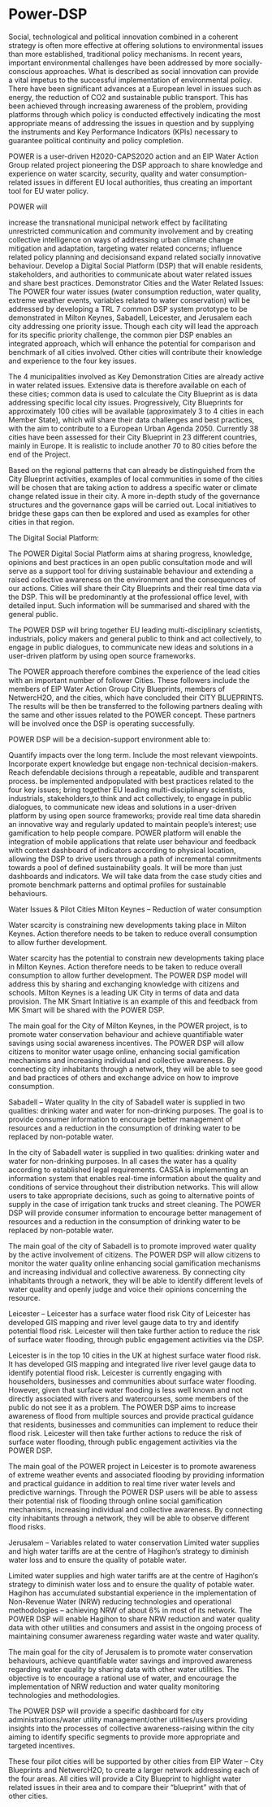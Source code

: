 # Power-DSP

Social, technological and political innovation combined in a coherent strategy is often more effective at offering solutions to environmental issues than more established, traditional policy mechanisms. In recent years, important environmental challenges have been addressed by more socially-conscious approaches. What is described as social innovation can provide a vital impetus to the successful implementation of environmental policy. There have been significant advances at a European level in issues such as energy, the reduction of CO2 and sustainable public transport. This has been achieved through increasing awareness of the problem, providing platforms through which policy is conducted effectively indicating the most appropriate means of addressing the issues in question and by supplying the instruments and Key Performance Indicators (KPIs) necessary to guarantee political continuity and policy completion.

POWER is a user-driven H2020-CAPS2020 action and an EIP Water Action Group related project pioneering the DSP approach to share knowledge and experience on water scarcity, security, quality and water consumption-related issues in different EU local authorities, thus creating an important tool for EU water policy.

POWER will 

increase the transnational municipal network effect by facilitating unrestricted communication and community involvement and by creating collective intelligence on ways of addressing urban climate change mitigation and adaptation, targeting water related concerns; 
influence related policy planning and decisionsand expand related socially innovative behaviour. 
Develop a Digital Social Platform (DSP) that will enable residents, stakeholders, and authorities to communicate about water related issues and share best practices.
Demonstrator Cities and the Water Related Issues:
The POWER four water issues (water consumption reduction, water quality, extreme weather events, variables related to water conservation) will be addressed by developing a TRL 7 common DSP system prototype to be demonstrated in Milton Keynes, Sabadell, Leicester, and Jerusalem each city addressing one priority issue. Though each city will lead the approach for its specific priority challenge, the common pier DSP enables an integrated approach, which will enhance the potential for comparison and benchmark of all cities involved. Other cities will contribute their knowledge and experience to the four key issues.

The 4 municipalities involved as Key Demonstration Cities are already active in water related issues. Extensive data is therefore available on each of these cities; common data is used to calculate the City Blueprint as is data addressing specific local city issues. Progressively, City Blueprints for approximately 100 cities will be available (approximately 3 to 4 cities in each Member State), which will share their data challenges and best practices, with the aim to contribute to a European Urban Agenda 2050. Currently 38 cities have been assessed for their City Blueprint in 23 different countries, mainly in Europe. It is realistic to include another 70 to 80 cities before the end of the Project.

Based on the regional patterns that can already be distinguished from the City Blueprint activities, examples of local communities in some of the cities will be chosen that are taking action to address a specific water or climate change related issue in their city. A more in-depth study of the governance structures and the governance gaps will be carried out. Local initiatives to bridge these gaps can then be explored and used as examples for other cities in that region.

The Digital Social Platform:

The POWER Digital Social Platform aims at sharing progress, knowledge, opinions and best practices in an open public consultation mode and will serve as a support tool for driving sustainable behaviour and extending a raised collective awareness on the environment and the consequences of our actions. Cities will share their City Blueprints and their real time data via the DSP. This will be predominantly at the professional office level, with detailed input. Such information will be summarised and shared with the general public.

The POWER DSP will bring together EU leading multi-disciplinary scientists, industrials, policy makers and general public to think and act collectively, to engage in public dialogues, to communicate new ideas and solutions in a user-driven platform by using open source frameworks.

The POWER approach therefore combines the experience of the lead cities with an important number of follower Cities. These followers include the members of EIP Water Action Group City Blueprints, members of NetwercH2O, and the cities, which have concluded their CITY BLUEPRINTS. The results will be then be transferred to the following partners dealing with the same and other issues related to the POWER concept. These partners will be involved once the DSP is operating successfully.

POWER DSP will be a decision-support environment able to:

Quantify impacts over the long term.
Include the most relevant viewpoints.
Incorporate expert knowledge but engage non-technical decision-makers.
Reach defendable decisions through a repeatable, audible and transparent process.
be implemented andpopulated with best practices related to the four key issues;
bring together EU leading multi-disciplinary scientists, industrials, stakeholders,to think and act collectively, to engage in public dialogues, to communicate new ideas and solutions in a user-driven platform by using open source frameworks; 
provide real time data sharedin an innovative way and regularly updated to maintain people’s interest; 
use gamification to help people compare.
POWER platform will enable the integration of mobile applications that relate user behaviour and feedback with context dashboard of indicators according to physical location, allowing the DSP to drive users through a path of incremental commitments towards a pool of defined sustainability goals. It will be more than just dashboards and indicators. We will take data from the case study cities and promote benchmark patterns and optimal profiles for sustainable behaviours. 

Water Issues & Pilot Cities
Milton Keynes – Reduction of water consumption

Water scarcity is constraining new developments taking place in Milton Keynes. Action therefore needs to be taken to reduce overall consumption to allow further development.

Water scarcity has the potential to constrain new developments taking place in Milton Keynes. Action therefore needs to be taken to reduce overall consumption to allow further development. The POWER DSP model will address this by sharing and exchanging knowledge with citizens and schools. Milton Keynes is a leading UK City in terms of data and data provision. The MK Smart Initiative is an example of this and feedback from MK Smart will be shared with the POWER DSP.

The main goal for the City of Milton Keynes, in the POWER project, is to promote water conservation behaviour and achieve quantifiable water savings using social awareness incentives. The POWER DSP will allow citizens to monitor water usage online, enhancing social gamification mechanisms and increasing individual and collective awareness. By connecting city inhabitants through a network, they will be able to see good and bad practices of others and exchange advice on how to improve consumption.

 

Sabadell – Water quality
In the city of Sabadell water is supplied in two qualities: drinking water and water for non-drinking purposes. The goal is to provide consumer information to encourage better management of resources and a reduction in the consumption of drinking water to be replaced by non-potable water.

In the city of Sabadell water is supplied in two qualities: drinking water and water for non-drinking purposes. In all cases the water has a quality according to established legal requirements. CASSA is implementing an information system that enables real-time information about the quality and conditions of service throughout their distribution networks. This will allow users to take appropriate decisions, such as going to alternative points of supply in the case of irrigation tank trucks and street cleaning. The POWER DSP will provide consumer information to encourage better management of resources and a reduction in the consumption of drinking water to be replaced by non-potable water.

The main goal of the city of Sabadell is to promote improved water quality by the active involvement of citizens. The POWER DSP will allow citizens to monitor the water quality online enhancing social gamification mechanisms and increasing individual and collective awareness. By connecting city inhabitants through a network, they will be able to identify different levels of water quality and openly judge and voice their opinions concerning the resource.

 

Leicester – Leicester has a surface water flood risk
City of Leicester has developed GIS mapping and river level gauge data to try and identify potential flood risk. Leicester will then take further action to reduce the risk of surface water flooding, through public engagement activities via the DSP.

Leicester is in the top 10 cities in the UK at highest surface water flood risk. It has developed GIS mapping and integrated live river level gauge data to identify potential flood risk. Leicester is currently engaging with householders, businesses and communities about surface water flooding. However, given that surface water flooding is less well known and not directly associated with rivers and watercourses, some members of the public do not see it as a problem. The POWER DSP aims to increase awareness of flood from multiple sources and provide practical guidance that residents, businesses and communities can implement to reduce their flood risk. Leicester will then take further actions to reduce the risk of surface water flooding, through public engagement activities via the POWER DSP.

The main goal of the POWER project in Leicester is to promote awareness of extreme weather events and associated flooding by providing information and practical guidance in addition to real time river water levels and predictive warnings. Through the POWER DSP users will be able to assess their potential risk of flooding through online social gamification mechanisms, increasing individual and collective awareness. By connecting city inhabitants through a network, they will be able to observe different flood risks.

 

Jerusalem – Variables related to water conservation
Limited water supplies and high water tariffs are at the centre of Hagihon’s strategy to diminish water loss and to ensure the quality of potable water.

Limited water supplies and high water tariffs are at the centre of Hagihon‘s strategy to diminish water loss and to ensure the quality of potable water. Hagihon has accumulated substantial experience in the implementation of Non-Revenue Water (NRW) reducing technologies and operational methodologies – achieving NRW of about 6% in most of its network. The POWER DSP will enable Hagihon to share NRW reduction and water quality data with other utilities and consumers and assist in the ongoing process of maintaining consumer awareness regarding water waste and water quality.

The main goal for the city of Jerusalem is to promote water conservation behaviours, achieve quantifiable water savings and improved awareness regarding water quality by sharing data with other water utilities. The objective is to encourage a rational use of water, and encourage the implementation of NRW reduction and water quality monitoring technologies and methodologies.

The POWER DSP will provide a specific dashboard for city administrations/water utility management/other utilities/users providing insights into the processes of collective awareness-raising within the city aiming to identify specific segments to provide more appropriate and targeted incentives.

These four pilot cities will be supported by other cities from EIP Water – City Blueprints and NetwercH2O, to create a larger network addressing each of the four areas. All cities will provide a City Blueprint to highlight water related issues in their area and to compare their “blueprint” with that of other cities.
